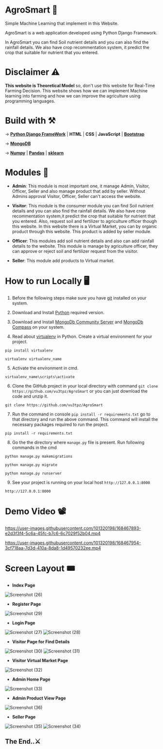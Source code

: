 # AgroSmart 🍃

Simple Machine Learning that implement in this Website.

AgroSmart is a web application developed using Python Django Framework. 

In AgroSmart you can find Soil nutrient details and you can also find the rainfall details. We also have crop recommentation system, it predict the crop that suitable for nutrient that you entered.

# Disclaimer ⚠️

**This website is Theoretical Model** so, don't use this website for Real-Time Farming Decision. This website shows how we can implement Machine learning into farming and how we can improve the agriculture using programming languages.

# Build with ⚒️

-> [**Python Django FrameWork**](https://www.djangoproject.com/) | **HTML** | **CSS** | **JavaScript** | [**Bootstrap**](https://getbootstrap.com/)

-> [**MongoDB**](https://www.mongodb.com/)

-> [**Numpy**](https://numpy.org/) | [**Pandas**](https://pandas.pydata.org/) | [**sklearn**](https://scikit-learn.org/)

# Modules 🔖

* **Admin**: This module is most important one, it manage Admin, Visitor, Officer, Seller and also manage product that add by seller. Without Admins approval Visitor, Officer, Seller can't access the website.

* **Visitor**: This module is the consumer module you can find Soil nutrient details and you can also find the rainfall details. We also have crop recommentation system,it predict the crop that suitable for nutrient that you entered. Also, request soil and fertilizer to agriculture officer though this website. In this website there is a Virtual Market, you can by organic product through this website. This product is added by seller module.

* **Officer**: This modules add soil nutrient details and also can add rainfall details to the website. This module is manage by agriculture officer, they can approve or reject soil and fertilizer request from the visitor.

* **Seller**: This module add products to Virtual market.

# How to run Locally 🖥️

1. Before the following steps make sure you have [git](https://git-scm.com/downloads) installed on your system.


2. Download and Install [Python](https://www.python.org/) required version.


3. Download and Install [MongoDb Community Server](https://www.mongodb.com/try/download/community) and [MongoDb Compass](https://www.mongodb.com/products/compass) on your system.


4. Read about [virtualenv](https://docs.python.org/3/tutorial/venv.html) in Python. Create a virtual environment for your project.


```
pip install virtualenv
```
```
virtualenv virtualenv_name
```


5. Activate the environment in cmd.


```
virtualenv_name\scripts\activate
```


6. Clone the GitHub project in your local directory with command `git clone https://github.com/vu3tpz/AgroSmart` or you can just download the code and unzip it. 


```
git clone https://github.com/vu3tpz/AgroSmart
```


7. Run the command in console `pip install -r requirements.txt`  go to that directory and run the above command. This command will install the necessary packages required to run the project.


```
pip install -r requirements.txt
```


8. Go the the directory where `manage.py` file is present. Run following commands in the cmd


```
python manage.py makemigrations
```
```
python manage.py migrate
```
```
python manage.py runserver
```


9. See your project is running on your local host `http://127.0.0.1:8000`


```
http://127.0.0.1:8000
```

# Demo Video 📽️

https://user-images.githubusercontent.com/101320198/168467893-e2d3f3f4-5c6a-45fc-b7c6-6c7029f52b04.mp4

https://user-images.githubusercontent.com/101320198/168467954-3cf718aa-7d3d-410a-8da8-1d49570232ee.mp4


# Screen Layout 🎟️

* **Index Page**

![Screenshot (26)](https://user-images.githubusercontent.com/101320198/168466313-8955eaa2-faea-45ec-8344-35ec8fef9e34.png)

* **Register Page**

![Screenshot (29)](https://user-images.githubusercontent.com/101320198/168466410-f7e2a6e1-53e0-4a89-ad2e-3bac8b704573.png)

* **Login Page**

![Screenshot (27)](https://user-images.githubusercontent.com/101320198/168466403-405a59c1-687c-4d0a-9210-cfbad4ecf392.png)
![Screenshot (28)](https://user-images.githubusercontent.com/101320198/168466408-d75f1610-ad3d-4390-92cd-aa14e68f7a6f.png)


* **Visitor Page for Find Details**


![Screenshot (30)](https://user-images.githubusercontent.com/101320198/168466412-3dc74a3f-9269-4e2a-bc20-21dd9d867488.png)
![Screenshot (31)](https://user-images.githubusercontent.com/101320198/168466415-5ac26cc5-0aae-48f9-a835-2035d7c6b3fb.png)

* **Visitor Virtual Market Page**

![Screenshot (32)](https://user-images.githubusercontent.com/101320198/168466416-a01102cb-ef8e-403d-b507-58e1c16b4000.png)


* **Admin Home Page**


![Screenshot (33)](https://user-images.githubusercontent.com/101320198/168466426-007a49b8-d27a-4a55-8e58-4cd5bbdeeb9b.png)

* **Admin Product View Page**

![Screenshot (36)](https://user-images.githubusercontent.com/101320198/168466454-ea24de14-d9c6-4b32-9980-960a959ef1f8.png)

* **Seller Page**


![Screenshot (35)](https://user-images.githubusercontent.com/101320198/168466442-40cfa1b2-e993-4ddd-9964-17484cfa6516.png)
![Screenshot (34)](https://user-images.githubusercontent.com/101320198/168466439-0266c086-6e84-41d3-a530-4ec0d5c0868a.png)

## The End..⚔️
